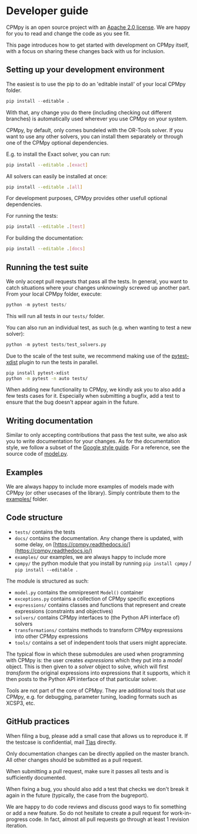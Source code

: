 # Developer guide

CPMpy is an open source project with an [Apache 2.0 license](./license.md). We are happy for you to read and change the code as you see fit.

This page introduces how to get started with development on CPMpy itself, with a focus on sharing these changes back with us for inclusion.


## Setting up your development environment

The easiest is to use the pip to do an 'editable install' of your local CPMpy folder. 

```python
pip install --editable .
```

With that, any change you do there (including checking out different branches) is automatically used wherever you use CPMpy on your system.

CPMpy, by default, only comes bundeled with the OR-Tools solver. If you want to use any other solvers, you can install them separately or through one of the CPMpy optional dependencies.

E.g. to install the Exact solver, you can run:

```bash
pip install --editable .[exact]
```

All solvers can easily be installed at once:
```bash
pip install --editable .[all]
```

For development purposes, CPMpy provides other usefull optional dependencies.

For running the tests:
```bash
pip install --editable .[test]
```

For building the documentation:
```bash
pip install --editable .[docs]
```


## Running the test suite

We only accept pull requests that pass all the tests. In general, you want to catch situations where your changes unknowingly screwed up another part. From your local CPMpy folder, execute:

```python
python -m pytest tests/
```

This will run all tests in our `tests/` folder.

You can also run an individual test, as such (e.g. when wanting to test a new solver):

```python
python -m pytest tests/test_solvers.py
```

Due to the scale of the test suite, we recommend making use of the [pytest-xdist](https://pypi.org/project/pytest-xdist/) plugin to run the tests in parallel.

```bash
pip install pytest-xdist
python -m pytest -n auto tests/
```

When adding new functionality to CPMpy, we kindly ask you to also add a few tests cases for it. Especially when submitting a bugfix, add a test to ensure that the bug doesn't appear again in the future.



## Writing documentation

Similar to only accepting contributions that pass the test suite, we also ask you to write documentation for your changes. As for the documentation style, we follow a subset of the [Google style guide](https://google.github.io/styleguide/pyguide.html). For a reference, see the source code of [model.py](../cpmpy/model.py).

## Examples

We are always happy to include more examples of models made with CPMpy (or other usecases of the library). Simply contribute them to the [examples/](https://github.com/CPMpy/cpmpy/tree/master/examples) folder.


## Code structure

  * `tests/` contains the tests
  * `docs/` contains the documentation. Any change there is updated, with some delay, on [https://cpmpy.readthedocs.io/](https://cpmpy.readthedocs.io/)
  * `examples/` our examples, we are always happy to include more
  * `cpmpy/` the python module that you install by running `pip install cpmpy` / `pip install --editable .`	

The module is structured as such:

  * `model.py` contains the omnipresent `Model()` container
  * `exceptions.py` contains a collection of CPMpy specific exceptions
  * `expressions/` contains classes and functions that represent and create expressions (constraints and objectives)
  * `solvers/` contains CPMpy interfaces to (the Python API interface of) solvers
  * `transformations/` contains methods to transform CPMpy expressions into other CPMpy expressions
  * `tools/` contains a set of independent tools that users might appreciate.

The typical flow in which these submodules are used when programming with CPMpy is: the user creates _expressions_ which they put into a _model_ object. This is then given to a _solver_ object to solve, which will first _transform_ the original expressions into expressions that it supports, which it then posts to the Python API interface of that particular solver.

Tools are not part of the core of CPMpy. They are additional tools that _use_ CPMpy, e.g. for debugging, parameter tuning, loading formats such as XCSP3, etc.


## GitHub practices

When filing a bug, please add a small case that allows us to reproduce it. If the testcase is confidential, mail [Tias](mailto:tias.guns@kuleuven.be) directly.

Only documentation changes can be directly applied on the master branch. All other changes should be submitted as a pull request.

When submitting a pull request, make sure it passes all tests and is sufficiently documented.

When fixing a bug, you should also add a test that checks we don't break it again in the future (typically, the case from the bugreport).

We are happy to do code reviews and discuss good ways to fix something or add a new feature. So do not hesitate to create a pull request for work-in-progress code. In fact, almost all pull requests go through at least 1 revision iteration.

